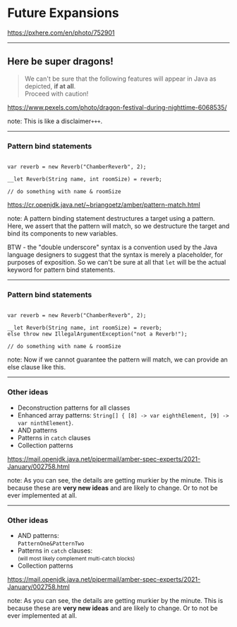 <!-- .slide: data-background="img/background/final-puzzle-piece.jpg" data-background-color="black" data-background-opacity="0.4" -->
# Future Expansions <!-- .element: class="stroke" -->

<https://pxhere.com/en/photo/752901> <!-- .element: class="attribution" -->

---

<!-- .slide: data-background="img/background/dragons.jpg" data-background-color="black" data-background-opacity="0.7" -->
## Here be super dragons! <!-- .element: class="stroke" -->

<blockquote class="explanation">
    We can't be sure that the following features will appear in Java as depicted, <strong>if at all</strong>.<br/>
    Proceed with caution!
</blockquote>

<https://www.pexels.com/photo/dragon-festival-during-nighttime-6068535/> <!-- .element: class="attribution" --> 

note:
This is like a disclaimer`+++`.

---

<!-- .slide: data-auto-animate" -->

### Pattern bind statements

<pre data-id="pattern-bind-statements-animation"><code class="java" data-trim data-line-numbers>
var reverb = new Reverb("ChamberReverb", 2);

__let Reverb(String name, int roomSize) = reverb;

// do something with name & roomSize
</code></pre>

<https://cr.openjdk.java.net/~briangoetz/amber/pattern-match.html> <!-- .element: class="attribution" -->

note:
A pattern binding statement destructures a target using a pattern.
Here, we assert that the pattern will match, so we destructure the target and bind its components to new variables. 

BTW - the "double underscore" syntax is a convention used by the Java language designers to suggest that the syntax is merely a placeholder, for purposes of exposition. 
So we can't be sure at all that `let` will be the actual keyword for pattern bind statements.

---

<!-- .slide: data-auto-animate" -->

### Pattern bind statements

<pre data-id="pattern-bind-statements-animation"><code class="java" data-trim data-line-numbers="4">
var reverb = new Reverb("ChamberReverb", 2);

__let Reverb(String name, int roomSize) = reverb;
else throw new IllegalArgumentException("not a Reverb!");

// do something with name & roomSize
</code></pre>

note:
Now if we cannot guarantee the pattern will match, we can provide an else clause like this.

---

### Other ideas

* Deconstruction patterns for all classes
* Enhanced array patterns: `String[] { [8] -> var eighthElement, [9] -> var ninthElement}`.
* AND patterns
* Patterns in `catch` clauses
* Collection patterns

<https://mail.openjdk.java.net/pipermail/amber-spec-experts/2021-January/002758.html> <!-- .element: class="attribution" -->

note:
As you can see, the details are getting murkier by the minute.
This is because these are **very new ideas** and are likely to change. 
Or to not be ever implemented at all.

---

<!---.slide: data-visibility="hidden" -->

### Other ideas

<ul>
    <li class="fragment">AND patterns:<br/><code>PatternOne&PatternTwo</code>
    <li class="fragment">Patterns in <code>catch</code> clauses:<br/><small>(will most likely complement multi-catch blocks)</small>
    <li class="fragment">Collection patterns
</ul>

<https://mail.openjdk.java.net/pipermail/amber-spec-experts/2021-January/002758.html> <!-- .element: class="attribution" -->

note:
As you can see, the details are getting murkier by the minute.
This is because these are **very new ideas** and are likely to change. 
Or to not be ever implemented at all.
